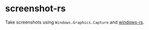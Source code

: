 # screenshot-rs

Take screenshots using `Windows.Graphics.Capture` and [windows-rs](https://github.com/microsoft/windows-rs).
